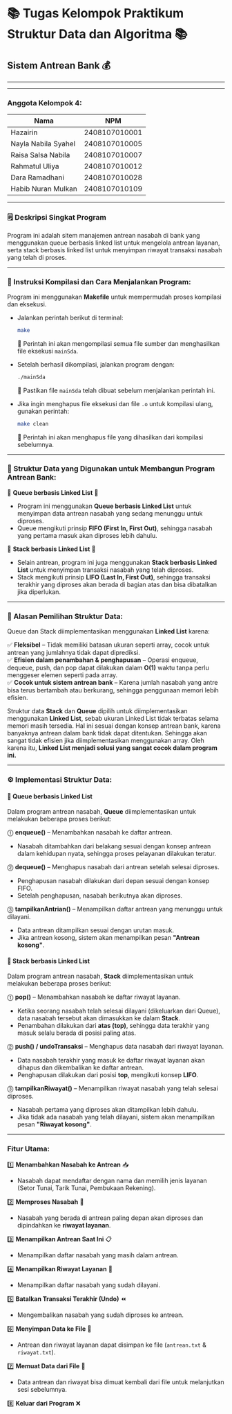 # 📚 Tugas Kelompok Praktikum Struktur Data dan Algoritma 📚
## Sistem Antrean Bank 💰 
---
-------------------------------


### Anggota Kelompok 4:
| Nama                   | NPM           |
|------------------------|---------------|
| Hazairin               | 2408107010001 |
| Nayla Nabila Syahel    | 2408107010005 |
| Raisa Salsa Nabila     | 2408107010007 |
| Rahmatul Uliya         | 2408107010012 |
| Dara Ramadhani         | 2408107010028 |
| Habib Nuran Mulkan     | 2408107010109 |

---

### 🗒️ Deskripsi Singkat Program 

Program ini adalah sitem manajemen antrean nasabah di bank yang menggunakan queue berbasis linked list untuk mengelola antrean layanan, serta stack berbasis linked list untuk menyimpan riwayat transaksi nasabah yang telah di proses.

-------------------------------

### 📌 Instruksi Kompilasi dan Cara Menjalankan Program:

Program ini menggunakan **Makefile** untuk mempermudah proses kompilasi dan eksekusi.

- Jalankan perintah berikut di terminal:  
  ```sh
  make
  ```
  📌 Perintah ini akan mengompilasi semua file sumber dan menghasilkan file eksekusi `mainSda`.

- Setelah berhasil dikompilasi, jalankan program dengan:  
  ```sh
  ./mainSda
  ```
  📌 Pastikan file `mainSda` telah dibuat sebelum menjalankan perintah ini.

- Jika ingin menghapus file eksekusi dan file `.o` untuk kompilasi ulang, gunakan perintah:  
  ```sh
  make clean
  ```
  📌 Perintah ini akan menghapus file yang dihasilkan dari kompilasi sebelumnya.
  
-------------------------------
      
### 🏦 Struktur Data yang Digunakan untuk Membangun Program Antrean Bank:

🔹 **Queue berbasis Linked List** 🔗
   - Program ini menggunakan **Queue berbasis Linked List** untuk menyimpan data antrean nasabah yang sedang menunggu untuk diproses.
   - Queue mengikuti prinsip **FIFO (First In, First Out)**, sehingga nasabah yang pertama masuk akan diproses lebih dahulu.

🔹 **Stack berbasis Linked List** 🔗
   - Selain antrean, program ini juga menggunakan **Stack berbasis Linked List** untuk menyimpan transaksi nasabah yang telah diproses.
   - Stack mengikuti prinsip **LIFO (Last In, First Out)**, sehingga transaksi terakhir yang diproses akan berada di bagian atas dan bisa dibatalkan jika diperlukan.
  
-------------------------------   

### 🤔 Alasan Pemilihan Struktur Data:

Queue dan Stack diimplementasikan menggunakan **Linked List** karena:

✅ **Fleksibel** – Tidak memiliki batasan ukuran seperti array, cocok untuk antrean yang jumlahnya tidak dapat diprediksi.  
✅ **Efisien dalam penambahan & penghapusan** – Operasi enqueue, dequeue, push, dan pop dapat dilakukan dalam **O(1)** waktu tanpa perlu menggeser elemen seperti pada array.  
✅ **Cocok untuk sistem antrean bank** – Karena jumlah nasabah yang antre bisa terus bertambah atau berkurang, sehingga penggunaan memori lebih efisien.  

Struktur data **Stack** dan **Queue** dipilih untuk diimplementasikan menggunakan **Linked List**, sebab ukuran Linked List tidak terbatas selama memori masih tersedia. Hal ini sesuai dengan konsep antrean bank, karena banyaknya antrean dalam bank tidak dapat ditentukan. Sehingga akan sangat tidak efisien jika diimplementasikan menggunakan array. Oleh karena itu, **Linked List menjadi solusi yang sangat cocok dalam program ini.**

-------------------------------

### ⚙️ Implementasi Struktur Data:

#### 🔹 Queue berbasis Linked List
Dalam program antrean nasabah, **Queue** diimplementasikan untuk melakukan beberapa proses berikut:

⓵ **enqueue()** – Menambahkan nasabah ke daftar antrean.
   - Nasabah ditambahkan dari belakang sesuai dengan konsep antrean dalam kehidupan nyata, sehingga proses pelayanan dilakukan teratur.

⓶ **dequeue()** – Menghapus nasabah dari antrean setelah selesai diproses.
   - Penghapusan nasabah dilakukan dari depan sesuai dengan konsep FIFO.
   - Setelah penghapusan, nasabah berikutnya akan diproses.

⓷ **tampilkanAntrian()** – Menampilkan daftar antrean yang menunggu untuk dilayani.
   - Data antrean ditampilkan sesuai dengan urutan masuk.
   - Jika antrean kosong, sistem akan menampilkan pesan **"Antrean kosong"**.

#### 🔹 Stack berbasis Linked List
Dalam program antrean nasabah, **Stack** diimplementasikan untuk melakukan beberapa proses berikut:

⓵ **pop()** – Menambahkan nasabah ke daftar riwayat layanan.
   - Ketika seorang nasabah telah selesai dilayani (dikeluarkan dari Queue), data nasabah tersebut akan dimasukkan ke dalam **Stack**.
   - Penambahan dilakukan dari **atas (top)**, sehingga data terakhir yang masuk selalu berada di posisi paling atas.

⓶ **push() / undoTransaksi** – Menghapus data nasabah dari riwayat layanan.
   - Data nasabah terakhir yang masuk ke daftar riwayat layanan akan dihapus dan dikembalikan ke daftar antrean.
   - Penghapusan dilakukan dari posisi **top**, mengikuti konsep **LIFO**.

⓷ **tampilkanRiwayat()** – Menampilkan riwayat nasabah yang telah selesai diproses.
   - Nasabah pertama yang diproses akan ditampilkan lebih dahulu.
   - Jika tidak ada nasabah yang telah dilayani, sistem akan menampilkan pesan **"Riwayat kosong"**.

-------------------------------
        
### Fitur Utama:

1️⃣ **Menambahkan Nasabah ke Antrean** 📥  
   - Nasabah dapat mendaftar dengan nama dan memilih jenis layanan (Setor Tunai, Tarik Tunai, Pembukaan Rekening).  
   
2️⃣ **Memproses Nasabah** 🔄  
   - Nasabah yang berada di antrean paling depan akan diproses dan dipindahkan ke **riwayat layanan**.  

3️⃣ **Menampilkan Antrean Saat Ini** 📋  
   - Menampilkan daftar nasabah yang masih dalam antrean.  

4️⃣ **Menampilkan Riwayat Layanan** 📜  
   - Menampilkan daftar nasabah yang sudah dilayani.  

5️⃣ **Batalkan Transaksi Terakhir (Undo)** ⏪  
   - Mengembalikan nasabah yang sudah diproses ke antrean.  

6️⃣ **Menyimpan Data ke File** 💾  
   - Antrean dan riwayat layanan dapat disimpan ke file (`antrean.txt` & `riwayat.txt`).  

7️⃣ **Memuat Data dari File** 📂  
   - Data antrean dan riwayat bisa dimuat kembali dari file untuk melanjutkan sesi sebelumnya.  

8️⃣ **Keluar dari Program** ❌  


